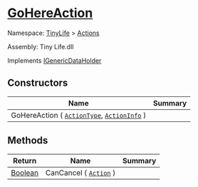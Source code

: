 # [GoHereAction](./GoHereAction.md)

Namespace: [TinyLife]() > [Actions]()

Assembly: Tiny Life.dll

Implements [IGenericDataHolder](./GoHereAction.md)


## Constructors

| Name | Summary | 
| --- | --- | 
| GoHereAction ( [`ActionType`](./ActionType.md), [`ActionInfo`](./ActionInfo.md) ) |  | 


## Methods

| Return | Name | Summary | 
| --- | --- | --- | 
| [Boolean](https://docs.microsoft.com/en-us/dotnet/api/System.Boolean) | CanCancel ( [`Action`](./Action.md) ) |  | 


